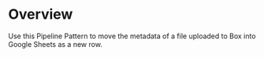 # Overview

Use this Pipeline Pattern to move the metadata of a file uploaded to Box into Google Sheets as a new row.
